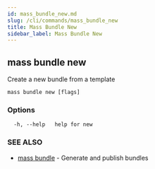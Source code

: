 ```yaml
---
id: mass_bundle_new.md
slug: /cli/commands/mass_bundle_new
title: Mass Bundle New
sidebar_label: Mass Bundle New
---
```

## mass bundle new

Create a new bundle from a template

```
mass bundle new [flags]
```

### Options

```
  -h, --help   help for new
```

### SEE ALSO

* [mass bundle](/cli/commands/mass_bundle)	 - Generate and publish bundles
